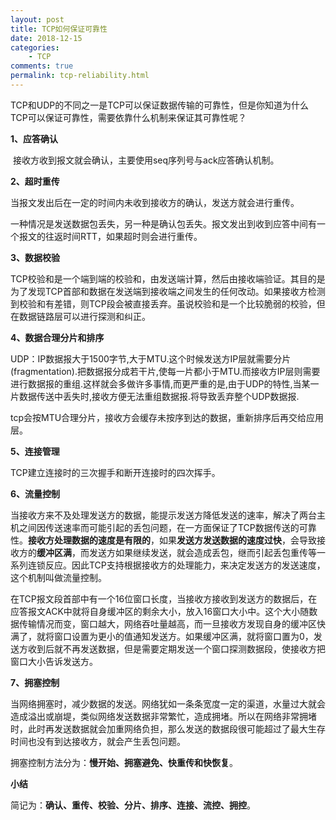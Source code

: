 ```yaml
---
layout: post
title: TCP如何保证可靠性 
date: 2018-12-15
categories:
    - TCP
comments: true
permalink: tcp-reliability.html
---
```


TCP和UDP的不同之一是TCP可以保证数据传输的可靠性，但是你知道为什么TCP可以保证可靠性，需要依靠什么机制来保证其可靠性呢？

**1、应答确认**

​    接收方收到报文就会确认，主要使用seq序列号与ack应答确认机制。

**2、超时重传**

当报文发出后在一定的时间内未收到接收方的确认，发送方就会进行重传。

一种情况是发送数据包丢失，另一种是确认包丢失。报文发出到收到应答中间有一个报文的往返时间RTT，如果超时则会进行重传。

**3、数据校验**

TCP校验和是一个端到端的校验和，由发送端计算，然后由接收端验证。其目的是为了发现TCP首部和数据在发送端到接收端之间发生的任何改动。如果接收方检测到校验和有差错，则TCP段会被直接丢弃。虽说校验和是一个比较脆弱的校验，但在数据链路层可以进行探测和纠正。

**4、数据合理分片和排序**

UDP：IP数据报大于1500字节,大于MTU.这个时候发送方IP层就需要分片(fragmentation).把数据报分成若干片,使每一片都小于MTU.而接收方IP层则需要进行数据报的重组.这样就会多做许多事情,而更严重的是,由于UDP的特性,当某一片数据传送中丢失时,接收方便无法重组数据报.将导致丢弃整个UDP数据报.

tcp会按MTU合理分片，接收方会缓存未按序到达的数据，重新排序后再交给应用层。

**5、连接管理**

TCP建立连接时的三次握手和断开连接时的四次挥手。

**6、流量控制**

当接收方来不及处理发送方的数据，能提示发送方降低发送的速率，解决了两台主机之间因传送速率而可能引起的丢包问题，在一方面保证了TCP数据传送的可靠性。**接收方处理数据的速度是有限的**，如果**发送方发送数据的速度过快**，会导致接收方的**缓冲区满**，而发送方如果继续发送，就会造成丢包，继而引起丢包重传等一系列连锁反应。因此TCP支持根据接收方的处理能力，来决定发送方的发送速度，这个机制叫做流量控制。

 在TCP报文段首部中有一个16位窗口长度，当接收方接收到发送方的数据后，在应答报文ACK中就将自身缓冲区的剩余大小，放入16窗口大小中。这个大小随数据传输情况而变，窗口越大，网络吞吐量越高，而一旦接收方发现自身的缓冲区快满了，就将窗口设置为更小的值通知发送方。如果缓冲区满，就将窗口置为0，发送方收到后就不再发送数据，但是需要定期发送一个窗口探测数据段，使接收方把窗口大小告诉发送方。 

**7、拥塞控制**

当网络拥塞时，减少数据的发送。网络犹如一条条宽度一定的渠道，水量过大就会造成溢出或崩堤，类似网络发送数据非常繁忙，造成拥堵。所以在网络非常拥堵时，此时再发送数据就会加重网络负担，那么发送的数据段很可能超过了最大生存时间也没有到达接收方，就会产生丢包问题。

拥塞控制方法分为：**慢开始、拥塞避免、快重传和快恢复**。

  

**小结**

  简记为：**确认、重传、校验、分片、排序、连接、流控、拥控**。